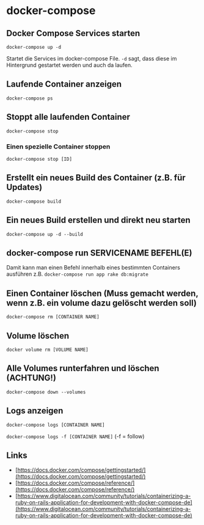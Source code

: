 # docker-compose

## Docker Compose Services starten
`docker-compose up -d`

Startet die Services im docker-compose File. `-d` sagt, dass diese im Hintergrund gestartet werden und auch da laufen.

## Laufende Container anzeigen 
`docker-compose ps`

## Stoppt alle laufenden Container
`docker-compose stop`

### Einen spezielle Container stoppen
`docker-compose stop [ID]`

## Erstellt ein neues Build des Container (z.B. für Updates) 
`docker-compose build`

## Ein neues Build erstellen und direkt neu starten
`docker-compose up -d --build`

## docker-compose run SERVICENAME BEFEHL(E)
Damit kann man einen Befehl innerhalb eines bestimmten Containers ausführen
z.B. `docker-compose run app rake db:migrate`

## Einen Container löschen (Muss gemacht werden, wenn z.B. ein volume dazu gelöscht werden soll)
`docker-compose rm [CONTAINER NAME]`

## Volume löschen
`docker volume rm [VOLUME NAME]`

## Alle Volumes runterfahren und löschen (ACHTUNG!)
`docker-compose down --volumes`

## Logs anzeigen
`docker-compose logs [CONTAINER NAME]`

`docker-compose logs -f [CONTAINER NAME]` (-f = follow)


## Links
- [https://docs.docker.com/compose/gettingstarted/](https://docs.docker.com/compose/gettingstarted/)
- [https://docs.docker.com/compose/reference/](https://docs.docker.com/compose/reference/)
- [https://www.digitalocean.com/community/tutorials/containerizing-a-ruby-on-rails-application-for-development-with-docker-compose-de](https://www.digitalocean.com/community/tutorials/containerizing-a-ruby-on-rails-application-for-development-with-docker-compose-de)
